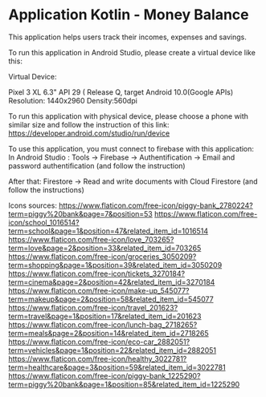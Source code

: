 ﻿# Application Kotlin - Money Balance

This application helps users track their incomes, expenses and savings.

To run this application in Android Studio, please create a virtual device like this:

Virtual Device: 

Pixel 3 XL
6.3"
API 29 ( Release Q, target Android 10.0(Google APIs)
Resolution: 1440x2960
Density:560dpi

To run this application with physical device, please choose a phone with similar size and follow the instruction of this link: https://developer.android.com/studio/run/device

To use this application, you must connect to firebase with this application: 
In Android Studio : 
Tools -> Firebase -> Authentification -> Email and password authentification (and follow the instruction)

After that:
Firestore -> Read and write documents with Cloud Firestore (and follow the instructions)




Icons sources: https://www.flaticon.com/free-icon/piggy-bank_2780224?term=piggy%20bank&page=7&position=53
https://www.flaticon.com/free-icon/school_1016514?term=school&page=1&position=47&related_item_id=1016514
https://www.flaticon.com/free-icon/love_703265?term=love&page=2&position=33&related_item_id=703265
https://www.flaticon.com/free-icon/groceries_3050209?term=shopping&page=1&position=39&related_item_id=3050209
https://www.flaticon.com/free-icon/tickets_3270184?term=cinema&page=2&position=42&related_item_id=3270184
https://www.flaticon.com/free-icon/make-up_545077?term=makeup&page=2&position=58&related_item_id=545077
https://www.flaticon.com/free-icon/travel_201623?term=travel&page=1&position=17&related_item_id=201623
https://www.flaticon.com/free-icon/lunch-bag_2718265?term=meals&page=2&position=14&related_item_id=2718265
https://www.flaticon.com/free-icon/eco-car_2882051?term=vehicles&page=1&position=22&related_item_id=2882051
https://www.flaticon.com/free-icon/healthy_3022781?term=healthcare&page=3&position=59&related_item_id=3022781
https://www.flaticon.com/free-icon/piggy-bank_1225290?term=piggy%20bank&page=1&position=85&related_item_id=1225290